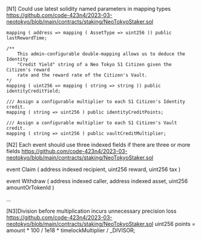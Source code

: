 [N1] Could use latest solidity named parameters in mapping types
https://github.com/code-423n4/2023-03-neotokyo/blob/main/contracts/staking/NeoTokyoStaker.sol

	mapping ( address => mapping ( AssetType => uint256 )) public lastRewardTime;

	/** 
		This admin-configurable double-mapping allows us to deduce the Identity 
		"Credit Yield" string of a Neo Tokyo S1 Citizen given the Citizen's reward 
		rate and the reward rate of the Citizen's Vault.
	*/
	mapping ( uint256 => mapping ( string => string )) public identityCreditYield;

	/// Assign a configurable multiplier to each S1 Citizen's Identity credit. 
	mapping ( string => uint256 ) public identityCreditPoints;

	/// Assign a configurable multiplier to each S1 Citizen's Vault credit. 
	mapping ( string => uint256 ) public vaultCreditMultiplier;

[N2] Each event should use three indexed fields if there are three or more fields
https://github.com/code-423n4/2023-03-neotokyo/blob/main/contracts/staking/NeoTokyoStaker.sol

event Claim (
		address indexed recipient,
		uint256 reward,
		uint256 tax
)

event Withdraw (
		address indexed caller,
		address indexed asset,
		uint256 amountOrTokenId
	)

...

[N3]Division before multiplication incurs unnecessary precision loss
https://github.com/code-423n4/2023-03-neotokyo/blob/main/contracts/staking/NeoTokyoStaker.sol
uint256 points = amount * 100 / 1e18 * timelockMultiplier / _DIVISOR;
